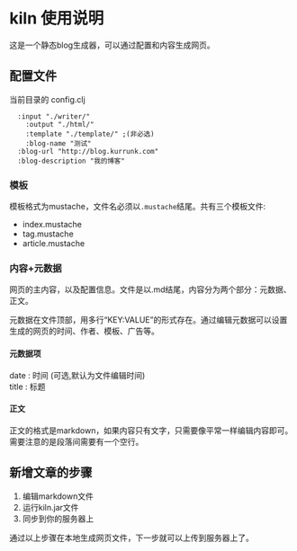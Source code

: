 # kiln 使用说明

这是一个静态blog生成器，可以通过配置和内容生成网页。

## 配置文件

当前目录的 config.clj

```
  :input "./writer/"
	:output "./html/"
	:template "./template/" ;(非必选)
	:blog-name "测试"
  :blog-url "http://blog.kurrunk.com"
  :blog-description "我的博客"
```

### 模板

模板格式为mustache，文件名必须以`.mustache`结尾。共有三个模板文件:

* index.mustache
* tag.mustache
* article.mustache

### 内容+元数据

网页的主内容，以及配置信息。文件是以.md结尾，内容分为两个部分：元数据、正文。

元数据在文件顶部，用多行“KEY:VALUE”的形式存在。通过编辑元数据可以设置生成的网页的时间、作者、模板、广告等。

#### 元数据项

date : 时间 (可选,默认为文件编辑时间)  
title : 标题  

#### 正文

正文的格式是markdown，如果内容只有文字，只需要像平常一样编辑内容即可。需要注意的是段落间需要有一个空行。

## 新增文章的步骤

1. 编辑markdown文件
2. 运行kiln.jar文件
3. 同步到你的服务器上

通过以上步骤在本地生成网页文件，下一步就可以上传到服务器上了。
